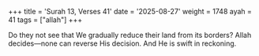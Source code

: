 +++
title = 'Surah 13, Verses 41'
date = '2025-08-27'
weight = 1748
ayah = 41
tags = ["allah"]
+++

Do they not see that We gradually reduce their land from its borders? Allah decides—none can reverse His decision. And He is swift in reckoning.